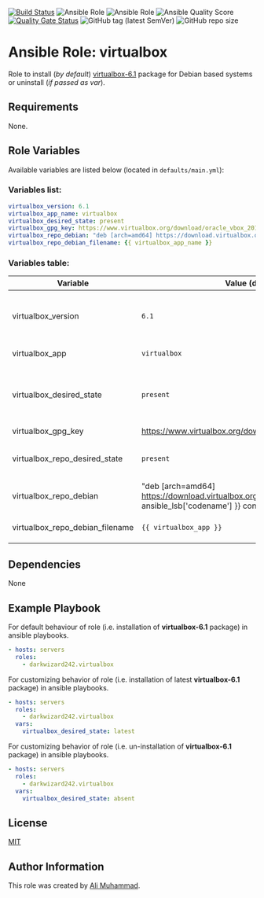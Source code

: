 [![Build Status](https://travis-ci.com/darkwizard242/ansible-role-virtualbox.svg?branch=master)](https://travis-ci.com/darkwizard242/ansible-role-virtualbox) ![Ansible Role](https://img.shields.io/ansible/role/48401?color=dark%20green%20) ![Ansible Role](https://img.shields.io/ansible/role/d/48401?label=role%20downloads) ![Ansible Quality Score](https://img.shields.io/ansible/quality/48401?label=ansible%20quality%20score) [![Quality Gate Status](https://sonarcloud.io/api/project_badges/measure?project=ansible-role-virtualbox&metric=alert_status)](https://sonarcloud.io/dashboard?id=ansible-role-virtualbox) ![GitHub tag (latest SemVer)](https://img.shields.io/github/tag/darkwizard242/ansible-role-virtualbox?label=release) ![GitHub repo size](https://img.shields.io/github/repo-size/darkwizard242/ansible-role-virtualbox?color=orange&style=flat-square)

# Ansible Role: virtualbox

Role to install (_by default_) [virtualbox-6.1](https://www.virtualbox.org/) package for Debian based systems or uninstall (_if passed as var_).

## Requirements

None.

## Role Variables

Available variables are listed below (located in `defaults/main.yml`):

### Variables list:

```yaml
virtualbox_version: 6.1
virtualbox_app_name: virtualbox
virtualbox_desired_state: present
virtualbox_gpg_key: https://www.virtualbox.org/download/oracle_vbox_2016.asc
virtualbox_repo_debian: "deb [arch=amd64] https://download.virtualbox.org/virtualbox/debian {{ ansible_lsb['codename'] }} contrib"
virtualbox_repo_debian_filename: {{ virtualbox_app_name }}
```

### Variables table:

Variable                        | Value (default)                                                                                              | Description
------------------------------- | ------------------------------------------------------------------------------------------------------------ | -------------------------------------------------------------------------------------------------------------------------------------------------
virtualbox_version              | `6.1`                                                                                                        | Version of virtualbox to append to the virtualbox_app variable during the installation task.
virtualbox_app                  | `virtualbox`                                                                                                 | Defines the app to install i.e. **virtualbox**
virtualbox_desired_state        | `present`                                                                                                    | Defined to dynamically set whether to install (i.e. either `present` or `latest`) or uninstall (i.e. `absent`) the package. Defaults to `present`
virtualbox_gpg_key              | <https://www.virtualbox.org/download/oracle_vbox_2016.asc>                                                   | GPG key for Virtualbox
virtualbox_repo_desired_state   | `present`                                                                                                    | State for repo to download Virtualbox from. Can either be 'present' or 'absent'.
virtualbox_repo_debian          | "deb [arch=amd64] <https://download.virtualbox.org/virtualbox/debian> {{ ansible_lsb['codename'] }} contrib" | Virtualbox's repo link for Debian based systems.
virtualbox_repo_debian_filename | `{{ virtualbox_app }}`                                                                                       | Name of file to save for virtualbox's repo in `/etc/apt/sources.list.d/`

## Dependencies

None

## Example Playbook

For default behaviour of role (i.e. installation of **virtualbox-6.1** package) in ansible playbooks.

```yaml
- hosts: servers
  roles:
    - darkwizard242.virtualbox
```

For customizing behavior of role (i.e. installation of latest **virtualbox-6.1** package) in ansible playbooks.

```yaml
- hosts: servers
  roles:
    - darkwizard242.virtualbox
  vars:
    virtualbox_desired_state: latest
```

For customizing behavior of role (i.e. un-installation of **virtualbox-6.1** package) in ansible playbooks.

```yaml
- hosts: servers
  roles:
    - darkwizard242.virtualbox
  vars:
    virtualbox_desired_state: absent
```

## License

[MIT](https://github.com/darkwizard242/ansible-role-virtualbox/blob/master/LICENSE)

## Author Information

This role was created by [Ali Muhammad](https://www.linkedin.com/in/ali-muhammad-759791130/).
